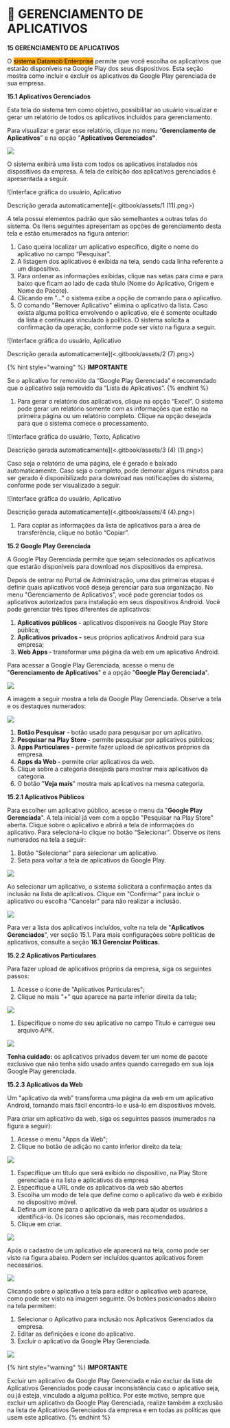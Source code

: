 # 📲 GERENCIAMENTO DE APLICATIVOS

**15 GERENCIAMENTO DE APLICATIVOS**

O <mark style="background-color:orange;">sistema Datamob Enterprise</mark> permite que você escolha os aplicativos que estarão disponíveis na Google Play dos seus dispositivos. Esta seção mostra como incluir e excluir os aplicativos da Google Play gerenciada de sua empresa.

**15.1 Aplicativos Gerenciados**

Esta tela do sistema tem como objetivo, possibilitar ao usuário visualizar e gerar um relatório de todos os aplicativos incluídos para gerenciamento.

Para visualizar e gerar esse relatório, clique no menu “**Gerenciamento de Aplicativos**” e na opção "**Aplicativos Gerenciados"**.

![](<.gitbook/assets/0 (12).png>)

O sistema exibirá uma lista com todos os aplicativos instalados nos dispositivos da empresa. A tela de exibição dos aplicativos gerenciados é apresentada a seguir.

![Interface gráfica do usuário, Aplicativo

Descrição gerada automaticamente](<.gitbook/assets/1 (11).png>)

A tela possui elementos padrão que são semelhantes a outras telas do sistema. Os itens seguintes apresentam as opções de gerenciamento desta tela e estão enumerados na figura anterior:

1. Caso queira localizar um aplicativo específico, digite o nome do aplicativo no campo “Pesquisar”.
2. A listagem dos aplicativos é exibida na tela, sendo cada linha referente a um dispositivo.
3. Para ordenar as informações exibidas, clique nas setas para cima e para baixo que ficam ao lado de cada título (Nome do Aplicativo, Origem e Nome do Pacote).
4. Clicando em "..." o sistema exibe a opção de comando para o aplicativo.
5. O comando "Remover Aplicativo" elimina o aplicativo da lista. Caso exista alguma política envolvendo o aplicativo, ele é somente ocultado da lista e continuará vinculado à política. O sistema solicita a confirmação da operação, conforme pode ser visto na figura a seguir.

![Interface gráfica do usuário, Aplicativo

Descrição gerada automaticamente](<.gitbook/assets/2 (7).png>)

{% hint style="warning" %}
**IMPORTANTE**

Se o aplicativo for removido da “Google Play Gerenciada” é recomendado que o aplicativo seja removido da “Lista de Aplicativos”.
{% endhint %}

1. Para gerar o relatório dos aplicativos, clique na opção “Excel”. O sistema pode gerar um relatório somente com as informações que estão na primeira página ou um relatório completo. Clique na opção desejada para que o sistema comece o processamento.

![Interface gráfica do usuário, Texto, Aplicativo

Descrição gerada automaticamente](<.gitbook/assets/3 (4) (1).png>)

Caso seja o relatório de uma página, ele é gerado e baixado automaticamente. Caso seja o completo, pode demorar alguns minutos para ser gerado é disponibilizado para download nas notificações do sistema, conforme pode ser visualizado a seguir.

![Interface gráfica do usuário, Aplicativo

Descrição gerada automaticamente](<.gitbook/assets/4 (4).png>)

1. Para copiar as informações da lista de aplicativos para a área de transferência, clique no botão “Copiar”.

**15.2 Google Play Gerenciada**

A Google Play Gerenciada permite que sejam selecionados os aplicativos que estarão disponíveis para download nos dispositivos da empresa.

Depois de entrar no Portal de Administração, uma das primeiras etapas é definir quais aplicativos você deseja gerenciar para sua organização. No menu "Gerenciamento de Aplicativos", você pode gerenciar todos os aplicativos autorizados para instalação em seus dispositivos Android. Você pode gerenciar três tipos diferentes de aplicativos:

1. **Aplicativos públicos -** aplicativos disponíveis na Google Play Store pública;
2. **Aplicativos privados -** seus próprios aplicativos Android para sua empresa;
3. **Web Apps -** transformar uma página da web em um aplicativo Android.

Para acessar a Google Play Gerenciada, acesse o menu de "**Gerenciamento de Aplicativos**" e a opção "**Google Play Gerenciada**".

![](<.gitbook/assets/5 (3).png>)

A imagem a seguir mostra a tela da Google Play Gerenciada. Observe a tela e os destaques numerados:

![](<.gitbook/assets/6 (3).png>)

1. **Botão Pesquisar** - botão usado para pesquisar por um aplicativo.
2. **Pesquisar na Play Store -** permite pesquisar por aplicativos públicos;
3. **Apps Particulares -** permite fazer upload de aplicativos próprios da empresa.
4. **Apps da Web -** permite criar aplicativos da web.
5. Clique sobre a categoria desejada para mostrar mais aplicativos da categoria.
6. O botão "**Veja mais**" mostra mais aplicativos na mesma categoria.

**15.2.1 Aplicativos Públicos**

Para escolher um aplicativo público, acesse o menu da "**Google Play Gerenciada**". A tela inicial já vem com a opção "Pesquisar na Play Store" aberta. Clique sobre o aplicativo e abrirá a tela de informações do aplicativo. Para selecioná-lo clique no botão “Selecionar". Observe os itens numerados na tela a seguir:

1. Botão "Selecionar" para selecionar um aplicativo.
2. Seta para voltar a tela de aplicativos da Google Play.

![](<.gitbook/assets/7 (4).png>)

Ao selecionar um aplicativo, o sistema solicitará a confirmação antes da inclusão na lista de aplicativos. Clique em "Confirmar" para incluir o aplicativo ou escolha "Cancelar" para não realizar a inclusão.

![](<.gitbook/assets/8 (4).png>)

Para ver a lista dos aplicativos incluídos, volte na tela de "**Aplicativos Gerenciados**", ver seção 15.1. Para mais configurações sobre políticas de aplicativos, consulte a seção **16.1 Gerenciar Políticas.**

**15.2.2 Aplicativos Particulares**

Para fazer upload de aplicativos próprios da empresa, siga os seguintes passos:

1. Acesse o ícone de "Aplicativos Particulares";
2. Clique no mais "+” que aparece na parte inferior direita da tela;

![](<.gitbook/assets/9 (3).png>)

1. Especifique o nome do seu aplicativo no campo Título e carregue seu arquivo APK.

![](<.gitbook/assets/10 (3).png>)

**Tenha cuidado:** os aplicativos privados devem ter um nome de pacote exclusivo que não tenha sido usado antes quando carregado em sua loja Google Play gerenciada.

**15.2.3 Aplicativos da Web**

Um "aplicativo da web" transforma uma página da web em um aplicativo Android, tornando mais fácil encontrá-lo e usá-lo em dispositivos móveis.

Para criar um aplicativo da web, siga os seguintes passos (numerados na figura a seguir):

1. Acesse o menu "Apps da Web";
2. Clique no botão de adição no canto inferior direito da tela;

![](<.gitbook/assets/11 (2).png>)

1. Especifique um título que será exibido no dispositivo, na Play Store gerenciada e na lista e aplicativos da empresa
2. Especifique a URL onde os aplicativos da web são abertos
3. Escolha um modo de tela que define como o aplicativo da web é exibido no dispositivo móvel.
4. Defina um ícone para o aplicativo da web para ajudar os usuários a identificá-lo. Os ícones são opcionais, mas recomendados.
5. Clique em criar.

![](<.gitbook/assets/12 (2).png>)

Após o cadastro de um aplicativo ele aparecerá na tela, como pode ser visto na figura abaixo. Podem ser incluídos quantos aplicativos forem necessários.

![](<.gitbook/assets/13 (2).png>)

Clicando sobre o aplicativo a tela para editar o aplicativo web aparece, como pode ser visto na imagem seguinte. Os botões posicionados abaixo na tela permitem:

1. Selecionar o Aplicativo para inclusão nos Aplicativos Gerenciados da empresa.
2. Editar as definições e ícone do aplicativo.
3. Excluir o aplicativo da Google Play Gerenciada.

![](<.gitbook/assets/14 (2).png>)

{% hint style="warning" %}
**IMPORTANTE**

Excluir um aplicativo da Google Play Gerenciada e não excluir da lista de Aplicativos Gerenciados pode causar inconsistência caso o aplicativo seja, ou já esteja, vinculado a alguma política. Por este motivo, sempre que excluir um aplicativo da Google Play Gerenciada, realize também a exclusão na lista de Aplicativos Gerenciados da empresa e em todas as políticas que usem este aplicativo.
{% endhint %}
